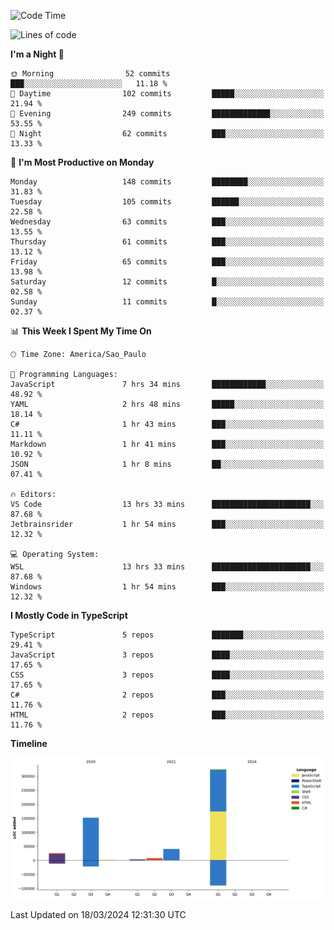 <!--START_SECTION:waka-->
![Code Time](http://img.shields.io/badge/Code%20Time-2%2C362%20hrs%2047%20mins-blue)

![Lines of code](https://img.shields.io/badge/From%20Hello%20World%20I%27ve%20Written-554.3%20thousand%20lines%20of%20code-blue)

**I'm a Night 🦉** 

```text
🌞 Morning                52 commits          ███░░░░░░░░░░░░░░░░░░░░░░   11.18 % 
🌆 Daytime                102 commits         █████░░░░░░░░░░░░░░░░░░░░   21.94 % 
🌃 Evening                249 commits         █████████████░░░░░░░░░░░░   53.55 % 
🌙 Night                  62 commits          ███░░░░░░░░░░░░░░░░░░░░░░   13.33 % 
```
📅 **I'm Most Productive on Monday** 

```text
Monday                   148 commits         ████████░░░░░░░░░░░░░░░░░   31.83 % 
Tuesday                  105 commits         ██████░░░░░░░░░░░░░░░░░░░   22.58 % 
Wednesday                63 commits          ███░░░░░░░░░░░░░░░░░░░░░░   13.55 % 
Thursday                 61 commits          ███░░░░░░░░░░░░░░░░░░░░░░   13.12 % 
Friday                   65 commits          ███░░░░░░░░░░░░░░░░░░░░░░   13.98 % 
Saturday                 12 commits          █░░░░░░░░░░░░░░░░░░░░░░░░   02.58 % 
Sunday                   11 commits          █░░░░░░░░░░░░░░░░░░░░░░░░   02.37 % 
```


📊 **This Week I Spent My Time On** 

```text
🕑︎ Time Zone: America/Sao_Paulo

💬 Programming Languages: 
JavaScript               7 hrs 34 mins       ████████████░░░░░░░░░░░░░   48.92 % 
YAML                     2 hrs 48 mins       █████░░░░░░░░░░░░░░░░░░░░   18.14 % 
C#                       1 hr 43 mins        ███░░░░░░░░░░░░░░░░░░░░░░   11.11 % 
Markdown                 1 hr 41 mins        ███░░░░░░░░░░░░░░░░░░░░░░   10.92 % 
JSON                     1 hr 8 mins         ██░░░░░░░░░░░░░░░░░░░░░░░   07.41 % 

🔥 Editors: 
VS Code                  13 hrs 33 mins      ██████████████████████░░░   87.68 % 
Jetbrainsrider           1 hr 54 mins        ███░░░░░░░░░░░░░░░░░░░░░░   12.32 % 

💻 Operating System: 
WSL                      13 hrs 33 mins      ██████████████████████░░░   87.68 % 
Windows                  1 hr 54 mins        ███░░░░░░░░░░░░░░░░░░░░░░   12.32 % 
```

**I Mostly Code in TypeScript** 

```text
TypeScript               5 repos             ███████░░░░░░░░░░░░░░░░░░   29.41 % 
JavaScript               3 repos             ████░░░░░░░░░░░░░░░░░░░░░   17.65 % 
CSS                      3 repos             ████░░░░░░░░░░░░░░░░░░░░░   17.65 % 
C#                       2 repos             ███░░░░░░░░░░░░░░░░░░░░░░   11.76 % 
HTML                     2 repos             ███░░░░░░░░░░░░░░░░░░░░░░   11.76 % 
```



**Timeline**

![Lines of Code chart](https://raw.githubusercontent.com/jonhoffmam/jonhoffmam/master/assets/bar_graph.png)


 Last Updated on 18/03/2024 12:31:30 UTC
<!--END_SECTION:waka-->
